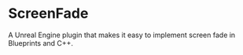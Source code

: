 # ScreenFade
A Unreal Engine plugin that makes it easy to implement screen fade in Blueprints and C++.
